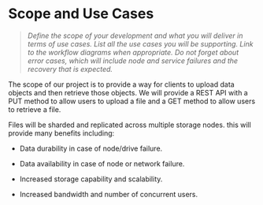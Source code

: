 # Scope and Use Cases

> *Define the scope of your development and what you will deliver in terms of use cases. List all the use cases you will be supporting. Link to the workflow diagrams when appropriate. Do not forget about error cases, which will include node and service failures and the recovery that is expected.*

The scope of our project is to provide a way for clients to upload data objects and then retrieve those objects. We will provide a REST API with a PUT method to allow users to upload a file and a GET method to allow users to retrieve a file. 

Files will be sharded and replicated across multiple storage nodes. this will provide many benefits including:

- Data durability in case of node/drive failure.

- Data availability in case of node or network failure.

- Increased storage capability and scalability.

- Increased bandwidth and number of concurrent users.



